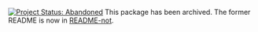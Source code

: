 [![Project Status: Abandoned](https://www.repostatus.org/badges/latest/abandoned.svg)](https://www.repostatus.org/#abandoned)
This package has been archived. The former README is now in [README-not](README-not.md).
